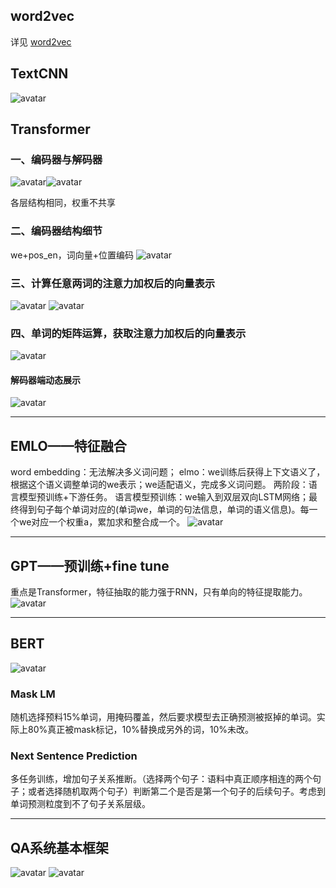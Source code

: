 ## word2vec
详见 [word2vec](https://github.com/yuyinxiao/interview/blob/master/3_word2vec.md)
## TextCNN
![avatar](img/27.png)
## Transformer
### 一、编码器与解码器
![avatar](img/17.png)![avatar](img/16.png)

各层结构相同，权重不共享
### 二、编码器结构细节
we+pos_en，词向量+位置编码
![avatar](img/25.png)

### 三、计算任意两词的注意力加权后的向量表示
![avatar](img/25.png)
![avatar](img/22.png)

### 四、单词的矩阵运算，获取注意力加权后的向量表示
![avatar](img/24.png)

#### 解码器端动态展示
![avatar](img/23.gif)

---
## EMLO——特征融合
word embedding：无法解决多义词问题；
elmo：we训练后获得上下文语义了，根据这个语义调整单词的we表示；we适配语义，完成多义词问题。
两阶段：语言模型预训练+下游任务。
语言模型预训练：we输入到双层双向LSTM网络；最终得到句子每个单词对应的(单词we，单词的句法信息，单词的语义信息)。每一个we对应一个权重a，累加求和整合成一个。
![avatar](img/14.jpg)

---
## GPT——预训练+fine tune
重点是Transformer，特征抽取的能力强于RNN，只有单向的特征提取能力。
![avatar](img/20.jpg)

---
## BERT
![avatar](img/21.jpg)
### Mask LM
随机选择预料15%单词，用掩码覆盖，然后要求模型去正确预测被抠掉的单词。实际上80%真正被mask标记，10%替换成另外的词，10%未改。
### Next Sentence Prediction

多任务训练，增加句子关系推断。（选择两个句子：语料中真正顺序相连的两个句子；或者选择随机取两个句子）判断第二个是否是第一个句子的后续句子。考虑到单词预测粒度到不了句子关系层级。

---
## QA系统基本框架
![avatar](img/18.png)
![avatar](img/19.png)
